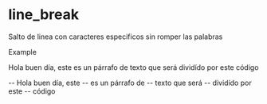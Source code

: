 # line_break
Salto de linea con caracteres especificos sin romper las palabras

Example


Hola buen día, este es un párrafo de texto que será dividído por este código

-- Hola buen día, este 
-- es un párrafo de 
-- texto que será 
-- dividído por este 
-- código 
